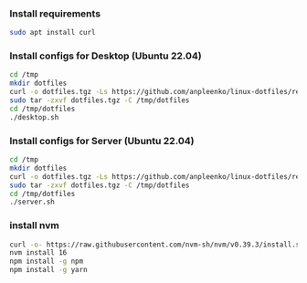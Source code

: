 ### Install requirements

```bash
sudo apt install curl
```

### Install configs for Desktop (Ubuntu 22.04)

```bash
cd /tmp
mkdir dotfiles
curl -o dotfiles.tgz -Ls https://github.com/anpleenko/linux-dotfiles/releases/download/v06-07-2023-13h-16m-04s/dotfiles.tgz
sudo tar -zxvf dotfiles.tgz -C /tmp/dotfiles
cd /tmp/dotfiles
./desktop.sh
```

### Install configs for Server (Ubuntu 22.04)

```bash
cd /tmp
mkdir dotfiles
curl -o dotfiles.tgz -Ls https://github.com/anpleenko/linux-dotfiles/releases/download/v06-07-2023-13h-16m-04s/dotfiles.tgz
sudo tar -zxvf dotfiles.tgz -C /tmp/dotfiles
cd /tmp/dotfiles
./server.sh
```

### install nvm

```bash
curl -o- https://raw.githubusercontent.com/nvm-sh/nvm/v0.39.3/install.sh | bash
nvm install 16
npm install -g npm
npm install -g yarn
```
